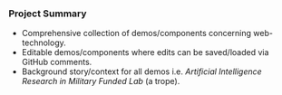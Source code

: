 ### Project Summary

- Comprehensive collection of demos/components concerning web-technology.
- Editable demos/components where edits can be saved/loaded via GitHub comments.
- Background story/context for all demos i.e. _Artificial Intelligence Research in Military Funded Lab_ (a trope).

